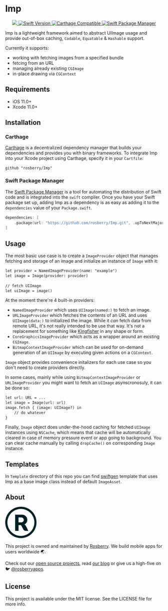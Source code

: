 # Imp
<p align="center">
    <a href="https://github.com/rosberry/Imp/actions">
      <img src="https://github.com/rosberry/Imp/workflows/Build/badge.svg" />
    </a>
    <a href="https://swift.org/">
        <img src="https://img.shields.io/badge/swift-5.0-orange.svg" alt="Swift Version" />
    </a>
    <a href="https://github.com/Carthage/Carthage">
        <img src="https://img.shields.io/badge/Carthage-compatible-green.svg" alt="Carthage Compatible" />
    </a>
    <a href="https://github.com/apple/swift-package-manager">
        <img src="https://img.shields.io/badge/spm-compatible-brightgreen.svg?style=flat" alt="Swift Package Manager" />
    </a>
</p>

Imp is a lightweight framework aimed to abstract UIImage usage and provide out-of-box caching, `Codable`, `Equatable` & `Hashable` support. 

Currently it supports: 
* working with fetching images from a specified bundle
* fetcing from an URL
* managing already existing `CGImage`
* in-place drawing via `CGContext`

## Requirements

- iOS 11.0+
- Xcode 11.0+

## Installation

### Carthage

[Carthage](https://github.com/Carthage/Carthage) is a decentralized dependency manager that builds your dependencies and provides you with binary frameworks. To integrate Imp into your Xcode project using Carthage, specify it in your `Cartfile`:

```ogdl
github "rosberry/Imp"
```

### Swift Package Manager

The [Swift Package Manager](https://swift.org/package-manager/) is a tool for automating the distribution of Swift code and is integrated into the `swift` compiler. Once you have your Swift package set up, adding Imp as a dependency is as easy as adding it to the `dependencies` value of your `Package.swift`.

```swift
dependencies: [
    .package(url: "https://github.com/rosberry/Imp.git", .upToNextMajor(from: "1.0.0"))
]
```

## Usage

The most basic use case is to create a `ImageProvider` object that manages fetching and storage of an image and initialize an instance of `Image` with it:
```
let provider = NamedImageProvider(name: "example")
let image = Image(provider: provider)

// fetch UIImage
let uiImage = image()
```

At the moment there're 4 built-in providers: 
* `NamedImageProvider` which uses `UIImage(named:)` to fetch an image.
* `URLImageProvider` which fetches the contents of an URL and uses `UIImage(data:)` to initialized the image. While it _can_ fetch data from remote URL, it's not really intended to be use that way. It's not a replacement for something like [Kingfisher](https://github.com/onevcat/Kingfisher) in any shape or form.
* `CoreGraphicsImageProvider` which acts as a wrapper around an existing `CGImage`.
* `BitmapContextImageProvider` which can be used for on-demand generation of an `UIImage` by executing given actions on a `CGContext`.

`Image` object provides convenience initalizers for each use case so you don't need to create providers directly.

In some cases, mainly while using `BitmapContextImageProvider` or `URLImageProvider` you might want to fetch an `UIImage` asynscronosuly, it can be done so:
```
let url: URL = ...
let image = Image(url: url)
image.fetch { (image: UIImage?) in
    // do whatever
}
```

Finally, `Image` object does under-the-hood caching for fetched `UIImage` instances using `NSCache`, which means that cache will be automatically cleared in case 
of memory pressure event or app going to background. You can clear cache manually by calling `dropCache()` on corresponding `Image` instance.

## Templates

In `Template` directory of this repo you can find [swiftgen](https://github.com/SwiftGen/SwiftGen) template that uses Imp as a base image class instead of default `ImageAsset`.

## About

<img src="https://github.com/rosberry/Foundation/blob/master/Assets/full_logo.png?raw=true" height="100" />

This project is owned and maintained by [Rosberry](http://rosberry.com). We build mobile apps for users worldwide 🌏.

Check out our [open source projects](https://github.com/rosberry), read [our blog](https://medium.com/@Rosberry) or give us a high-five on 🐦 [@rosberryapps](http://twitter.com/RosberryApps).

## License

This project is available under the MIT license. See the LICENSE file for more info.
